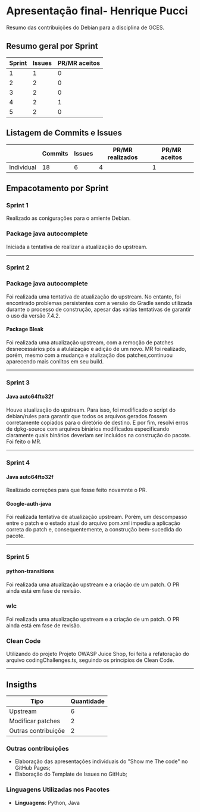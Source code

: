 # Apresentação final- Henrique Pucci

Resumo das contribuições do Debian para a disciplina de GCES.

## **Resumo geral por Sprint**

| Sprint | Issues | PR/MR aceitos |
| ------ | ------ | ------------- |
| 1      | 1      | 0             |
| 2      | 2      | 0             |
| 3      | 2      | 0             |
| 4      | 2      | 1             |
| 5      | 2      | 0             |

## **Listagem de Commits e Issues**

|            | Commits | Issues | PR/MR realizados | PR/MR aceitos |
| ---------- | ------- | ------ | ---------------- | ------------- |
| Individual | 18      | 6      | 4                | 1             |

## Empacotamento por Sprint

### Sprint 1

Realizado as conigurações para o amiente Debian.

### Package java autocomplete

Iniciada a tentativa de realizar a atualização do upstream.

---

### Sprint 2

### Package java autocomplete

Foi realizada uma tentativa de atualização do upstream. No entanto, foi encontrado problemas persistentes com a versão do Gradle sendo utilizada durante o processo de construção, apesar das várias tentativas de garantir o uso da versão 7.4.2.

#### Package Bleak

Foi realizada uma atualização upstream, com a remoção de patches desnecessários pós a atulaização e adição de um novo. MR foi realizado, porém, mesmo com a mudança e atulização dos patches,continuou aparecendo mais conlitos em seu build.

---

### Sprint 3

#### Java auto64fto32f

Houve atualização do upstream. Para isso, foi modificado o script do debian/rules para garantir que todos os arquivos gerados fossem corretamente copiados para o diretório de destino. E por fim, resolvi erros de dpkg-source com arquivos binários modificados especificando claramente quais binários deveriam ser incluídos na construção do pacote. Foi feito o MR.

---

### Sprint 4

#### Java auto64fto32f

Realizado correções para que fosse feito novamnte o PR.

#### Google-auth-java

Foi realizada tentativa de  atualização upstream. Porém, um descompasso entre o patch e o estado atual do arquivo pom.xml impediu a aplicação correta do patch e, consequentemente, a construção bem-sucedida do pacote.

---

### Sprint 5

#### python-transitions

Foi realizada uma atualização upstream e a criação de um patch. O PR ainda está em fase de revisão.

### wlc

Foi realizada uma atualização upstream e a criação de um patch. O PR ainda está em fase de revisão.

### Clean Code

Utilizando do projeto Projeto OWASP Juice Shop, foi feita a refatoração do arquivo codingChallenges.ts, seguindo os princípios de Clean Code.

---

## Insigths

| Tipo                  | Quantidade |
| --------------------- | ---------- |
| Upstream              | 6          |
| Modificar patches     | 2          |
| Outras contribuiçõe   | 2          |

### Outras contribuições

- Elaboração das apresentações individuais do "Show me The code" no GitHub Pages;
- Elaboração do Template de Issues no GitHub;

### Linguagens Utilizadas nos Pacotes

- **Linguagens**: Python, Java
